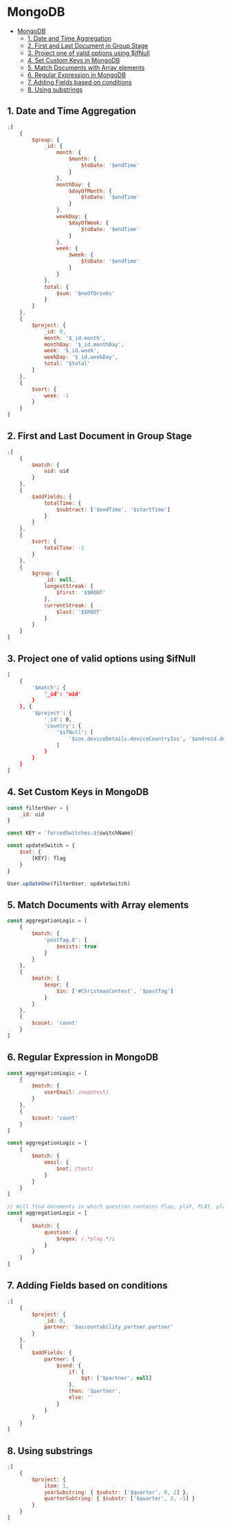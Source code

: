 # MongoDB

- [MongoDB](#mongodb)
  - [1. Date and Time Aggregation](#1-date-and-time-aggregation)
  - [2. First and Last Document in Group Stage](#2-first-and-last-document-in-group-stage)
  - [3. Project one of valid options using $ifNull](#3-project-one-of-valid-options-using-ifnull)
  - [4. Set Custom Keys in MongoDB](#4-set-custom-keys-in-mongodb)
  - [5. Match Documents with Array elements](#5-match-documents-with-array-elements)
  - [6. Regular Expression in MongoDB](#6-regular-expression-in-mongodb)
  - [7. Adding Fields based on conditions](#7-adding-fields-based-on-conditions)
  - [8. Using substrings](#8-using-substrings)

## 1. Date and Time Aggregation

```js
;[
    {
        $group: {
            _id: {
                month: {
                    $month: {
                        $toDate: '$endTime'
                    }
                },
                monthDay: {
                    $dayOfMonth: {
                        $toDate: '$endTime'
                    }
                },
                weekDay: {
                    $dayOfWeek: {
                        $toDate: '$endTime'
                    }
                },
                week: {
                    $week: {
                        $toDate: '$endTime'
                    }
                }
            },
            total: {
                $sum: '$noOfDrinks'
            }
        }
    },
    {
        $project: {
            _id: 0,
            month: '$_id.month',
            monthDay: '$_id.monthDay',
            week: '$_id.week',
            weekDay: '$_id.weekDay',
            total: '$total'
        }
    },
    {
        $sort: {
            week: -1
        }
    }
]
```

## 2. First and Last Document in Group Stage

```js
;[
    {
        $match: {
            uid: uid
        }
    },
    {
        $addFields: {
            totalTime: {
                $subtract: ['$endTime', '$startTime']
            }
        }
    },
    {
        $sort: {
            totalTime: -1
        }
    },
    {
        $group: {
            _id: null,
            longestStreak: {
                $first: '$$ROOT'
            },
            currentStreak: {
                $last: '$$ROOT'
            }
        }
    }
]
```

## 3. Project one of valid options using $ifNull

```sh
[
    {
        '$match': {
            '_id': 'uid'
        }
    }, {
        '$project': {
            '_id': 0,
            'country': {
                '$ifNull': [
                    '$ios.deviceDetails.deviceCountryIos', '$android.deviceDetails.deviceCountryAndroid'
                ]
            }
        }
    }
]
```

## 4. Set Custom Keys in MongoDB

```js
const filterUser = {
    _id: uid
}

const KEY = `forcedSwitches.${switchName}`

const updateSwitch = {
    $set: {
        [KEY]: flag
    }
}

User.updateOne(filterUser, updateSwitch)
```

## 5. Match Documents with Array elements

```js
const aggregationLogic = [
    {
        $match: {
            'postTag.0': {
                $exists: true
            }
        }
    },
    {
        $match: {
            $expr: {
                $in: ['#ChristmasContest', '$postTag']
            }
        }
    },
    {
        $count: 'count'
    }
]
```

## 6. Regular Expression in MongoDB

```js
const aggregationLogic = [
    {
        $match: {
            userEmail: /nopotest/
        }
    },
    {
        $count: 'count'
    }
]
```

```js
const aggregationLogic = [
    {
        $match: {
            email: {
                $not: /test/
            }
        }
    }
]
```

```js
// Will find documents in which question contains Play, plaY, PLAY, play
const aggregationLogic = [
    {
        $match: {
            question: {
                $regex: /.*play.*/i
            }
        }
    }
]
```

## 7. Adding Fields based on conditions

```js
;[
    {
        $project: {
            _id: 0,
            partner: '$accountability_partner.partner'
        }
    },
    {
        $addFields: {
            partner: {
                $cond: {
                    if: {
                        $gt: ['$partner', null]
                    },
                    then: '$partner',
                    else: ''
                }
            }
        }
    }
]
```

## 8. Using substrings

```js
;[
    {
        $project: {
            item: 1,
            yearSubstring: { $substr: ['$quarter', 0, 2] },
            quarterSubtring: { $substr: ['$quarter', 2, -1] }
        }
    }
]
```
